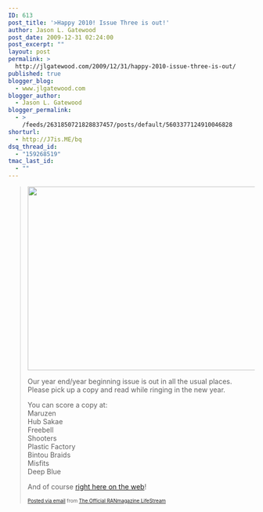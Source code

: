 ```yaml
---
ID: 613
post_title: '>Happy 2010! Issue Three is out!'
author: Jason L. Gatewood
post_date: 2009-12-31 02:24:00
post_excerpt: ""
layout: post
permalink: >
  http://jlgatewood.com/2009/12/31/happy-2010-issue-three-is-out/
published: true
blogger_blog:
  - www.jlgatewood.com
blogger_author:
  - Jason L. Gatewood
blogger_permalink:
  - >
    /feeds/2631850721828837457/posts/default/5603377124910046828
shorturl:
  - http://J7is.ME/bq
dsq_thread_id:
  - "159268519"
tmac_last_id:
  - ""
---
```

><p><a href="http://posterous.com/getfile/files.posterous.com/ranmagazine/44DDRL1c9qpZO2mqEmB5MLzGRxGwFYNWr14JCXe1uaVvywhQB0HNCtGGe1fH/photo.jpg"><img src="http://posterous.com/getfile/files.posterous.com/ranmagazine/ptf7QZ8g6lZTvo3SP0BpmeDqbSwnoLFbruS2CsgvqYRz3LXU178Y0IsZrdEz/photo.jpg.scaled.500.jpg" width="500" height="375" /></a> </p>  <p>Our year end/year beginning issue is out in all the usual places. Please pick up a copy and read while ringing in the new year. <p /> You can score a copy at: <br />Maruzen <br />Hub Sakae <br />Freebell <br />Shooters <br />Plastic Factory <br />Bintou Braids <br />Misfits <br />Deep Blue <p /> And of course <a href="http://www.ranmagazine.com/2009/12/ran-magazine-issue-3-happy-2010.html" target="_blank">right here on the web</a>!</p> <p style="font-size: 10px;"> <a href="http://posterous.com">Posted via email</a>  from <a href="http://blog.ranmagazine.com/happy-2010-issue-three-is-out">The Official RANmagazine LifeStream</a> </p>